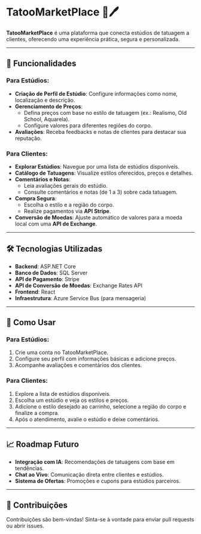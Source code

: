# TatooMarketPlace 🎨🖊️

**TatooMarketPlace** é uma plataforma que conecta estúdios de tatuagem a clientes, oferecendo uma experiência prática, segura e personalizada.

---

## 📌 Funcionalidades

### Para Estúdios:
- **Criação de Perfil de Estúdio**: Configure informações como nome, localização e descrição.
- **Gerenciamento de Preços**:
  - Defina preços com base no estilo de tatuagem (ex.: Realismo, Old School, Aquarela).
  - Configure valores para diferentes regiões do corpo.
- **Avaliações**: Receba feedbacks e notas de clientes para destacar sua reputação.

### Para Clientes:
- **Explorar Estúdios**: Navegue por uma lista de estúdios disponíveis.
- **Catálogo de Tatuagens**: Visualize estilos oferecidos, preços e detalhes.
- **Comentários e Notas**:
  - Leia avaliações gerais do estúdio.
  - Consulte comentários e notas (de 1 a 3) sobre cada tatuagem.
- **Compra Segura**:
  - Escolha o estilo e a região do corpo.
  - Realize pagamentos via **API Stripe**.
- **Conversão de Moedas**: Ajuste automático de valores para a moeda local com uma **API de Exchange**.

---

## 🛠️ Tecnologias Utilizadas

- **Backend**: ASP.NET Core  
- **Banco de Dados**: SQL Server  
- **API de Pagamento**: Stripe  
- **API de Conversão de Moedas**: Exchange Rates API  
- **Frontend**: React  
- **Infraestrutura**: Azure Service Bus (para mensageria)  

---

## 🚀 Como Usar

### Para Estúdios:
1. Crie uma conta no TatooMarketPlace.
2. Configure seu perfil com informações básicas e adicione preços.
3. Acompanhe avaliações e comentários dos clientes.

### Para Clientes:
1. Explore a lista de estúdios disponíveis.
2. Escolha um estúdio e veja os estilos e preços.
3. Adicione o estilo desejado ao carrinho, selecione a região do corpo e finalize a compra.
4. Após o atendimento, avalie o estúdio e deixe comentários.

---

## 📈 Roadmap Futuro

- **Integração com IA**: Recomendações de tatuagens com base em tendências.
- **Chat ao Vivo**: Comunicação direta entre clientes e estúdios.
- **Sistema de Ofertas**: Promoções e cupons para estúdios parceiros.

---

## 🤝 Contribuições

Contribuições são bem-vindas! Sinta-se à vontade para enviar pull requests ou abrir issues.
